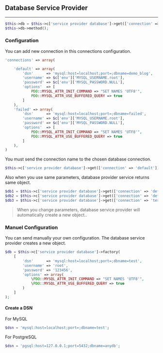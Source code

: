 
## Database Service Provider

-----

```php
$this->db = $this->c['service provider database']->get(['connection' => 'default']);
$this->db->method();
```

### Configuration

You can add new connection in this connections configuration.

```php
'connections' => array(

    'default' => array(
        'dsn'      => 'mysql:host=localhost;port=;dbname=demo_blog',
        'username' => $c['env']['MYSQL_USERNAME.root'],
        'password' => $c['env']['MYSQL_PASSWORD.NULL'],
        'options'  => [
            PDO::MYSQL_ATTR_INIT_COMMAND => "SET NAMES 'UTF8'",
            PDO::MYSQL_ATTR_USE_BUFFERED_QUERY => true
        ]
    ),
    'failed' => array(
        'dsn'      => 'mysql:host=localhost;port=;dbname=failed',
        'username' => $c['env']['MYSQL_USERNAME.root'],
        'password' => $c['env']['MYSQL_PASSWORD.NULL'],
        'options'  => [
            PDO::MYSQL_ATTR_INIT_COMMAND => "SET NAMES 'UTF8'",
            PDO::MYSQL_ATTR_USE_BUFFERED_QUERY => true
        ]
    ),
)
```

You must send the connection name to the chosen database connection.

```php
$this->c['service provider database']->get(['connection' => 'default']);
```
Also when you use same parameters, database provider service returns same object.

```php
$db1 = $this->c['service provider database']->get(['connection' => 'default']); // Creates a new object ($db1)
$db2 = $this->c['service provider database']->get(['connection' => 'default']); // Returns same object ($db1)
$db3 = $this->c['service provider database']->get(['connection' => 'test']);	 // Creates a new object
```
<blockquote>When you change parameters, database service provider will automatically create a new object..</blockquote>

### Manuel Configuration

You can send manually your own configuration. The database service provider creates a new object.

```php
$db = $this->c['service provider database']->factory(
    [
        'dsn'      => 'mysql:host=localhost;port=;dbname=test',
        'username' => 'root',
        'password' => '123456',
        'options' => array(
            \PDO::MYSQL_ATTR_INIT_COMMAND => "SET NAMES 'UTF8'",
            \PDO::MYSQL_ATTR_USE_BUFFERED_QUERY => true
        )
    ]
);
```

#### Create a DSN

For MySQL

```php
$dsn = 'mysql:host=localhost;port=;dbname=test';
```

For PostgreSQL

```php
$dsn = 'pgsql:host=127.0.0.1;port=5432;dbname=anydb';
```
